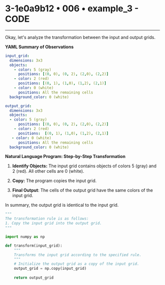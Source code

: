 # 3-1e0a9b12 • 006 • example_3 - CODE

---
Okay, let's analyze the transformation between the input and output grids.

**YAML Summary of Observations**

```yaml
input_grid:
  dimensions: 3x3
  objects:
    - color: 5 (gray)
      positions: [(0, 0), (0, 2), (2,0), (2,2)]
    - color: 2 (red)
      positions: [(0, 1), (1,0), (1,2), (2,1)]
    - color: 0 (white)
      positions: All the remaining cells
  background_color: 0 (white)

output_grid:
  dimensions: 3x3
  objects:
  - color: 5 (gray)
      positions: [(0, 0), (0, 2), (2,0), (2,2)]
    - color: 2 (red)
      positions:  [(0, 1), (1,0), (1,2), (2,1)]
   - color: 0 (white)
      positions: All the remaining cells
  background_color: 0 (white)
```

**Natural Language Program: Step-by-Step Transformation**

1.  **Identify Objects:** The input grid contains objects of colors 5 (gray) and 2 (red). All other cells are 0 (white).

2.  **Copy:** The program copies the input grid.

3.  **Final Output**: The cells of the output grid have the same colors of the input grid.

In summary, the output grid is identical to the input grid.

```python
"""
The transformation rule is as follows:
1. Copy the input grid into the output grid.
"""

import numpy as np

def transform(input_grid):
    """
    Transforms the input grid according to the specified rule.
    """
    # Initialize the output grid as a copy of the input grid.
    output_grid = np.copy(input_grid)
    
    return output_grid
```

